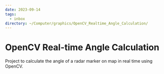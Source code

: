 ```yaml
---
date: 2023-09-14
tags:
  - inbox
directory: ~/Computer/graphics/OpenCV_Realtime_Angle_Calculation/
---
```


# OpenCV Real-time Angle Calculation

Project to calculate the angle of a radar marker on map in real time using OpenCV.
